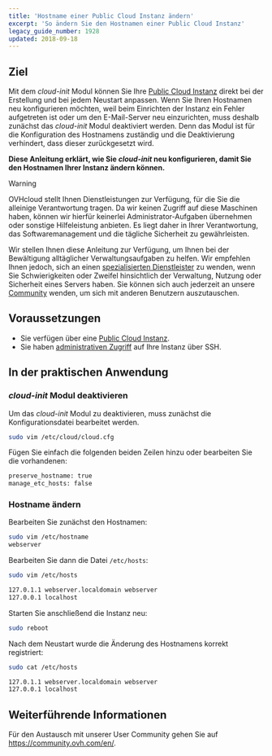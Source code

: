 ```yaml
---
title: 'Hostname einer Public Cloud Instanz ändern'
excerpt: 'So ändern Sie den Hostnamen einer Public Cloud Instanz'
legacy_guide_number: 1928
updated: 2018-09-18
---
```


## Ziel

Mit dem *cloud-init* Modul können Sie Ihre [Public Cloud Instanz](https://www.ovhcloud.com/de/public-cloud) direkt bei der Erstellung und bei jedem Neustart anpassen. Wenn Sie Ihren Hostnamen neu konfigurieren möchten, weil beim Einrichten der Instanz ein Fehler aufgetreten ist oder um den E-Mail-Server neu einzurichten, muss deshalb zunächst das *cloud-init* Modul deaktiviert werden. Denn das Modul ist für die Konfiguration des Hostnamens zuständig und die Deaktivierung verhindert, dass dieser zurückgesetzt wird.

**Diese Anleitung erklärt, wie Sie *cloud-init* neu konfigurieren, damit Sie den Hostnamen Ihrer Instanz ändern können.**

> [!warning]
> 
> OVHcloud stellt Ihnen Dienstleistungen zur Verfügung, für die Sie die alleinige Verantwortung tragen. Da wir keinen Zugriff auf diese Maschinen haben, können wir hierfür keinerlei Administrator-Aufgaben übernehmen oder sonstige Hilfeleistung anbieten. Es liegt daher in Ihrer Verantwortung, das Softwaremanagement und die tägliche Sicherheit zu gewährleisten.
>
> Wir stellen Ihnen diese Anleitung zur Verfügung, um Ihnen bei der Bewältigung alltäglicher Verwaltungsaufgaben zu helfen. Wir empfehlen Ihnen jedoch, sich an einen [spezialisierten Dienstleister](https://partner.ovhcloud.com/de/directory/) zu wenden, wenn Sie Schwierigkeiten oder Zweifel hinsichtlich der Verwaltung, Nutzung oder Sicherheit eines Servers haben. Sie können sich auch jederzeit an unsere [Community](https://community.ovh.com/en/) wenden, um sich mit anderen Benutzern auszutauschen.
>

## Voraussetzungen

- Sie verfügen über eine [Public Cloud Instanz](https://www.ovhcloud.com/de/public-cloud).
- Sie haben [administrativen Zugriff](/pages/public_cloud/compute/become_root_and_change_password) auf Ihre Instanz über SSH.

## In der praktischen Anwendung

### *cloud-init* Modul deaktivieren

Um das *cloud-init* Modul zu deaktivieren, muss zunächst die Konfigurationsdatei bearbeitet werden.

```sh
sudo vim /etc/cloud/cloud.cfg
```

Fügen Sie einfach die folgenden beiden Zeilen hinzu oder bearbeiten Sie die vorhandenen:

```sh
preserve_hostname: true
manage_etc_hosts: false
```

### Hostname ändern

Bearbeiten Sie zunächst den Hostnamen:

```sh
sudo vim /etc/hostname
webserver
```

Bearbeiten Sie dann die Datei `/etc/hosts`:

```sh
sudo vim /etc/hosts

127.0.1.1 webserver.localdomain webserver
127.0.0.1 localhost
```

Starten Sie anschließend die Instanz neu:

```bash
sudo reboot
```

Nach dem Neustart wurde die Änderung des Hostnamens korrekt registriert:

```sh
sudo cat /etc/hosts

127.0.1.1 webserver.localdomain webserver
127.0.0.1 localhost
```

## Weiterführende Informationen 

Für den Austausch mit unserer User Community gehen Sie auf <https://community.ovh.com/en/>.
